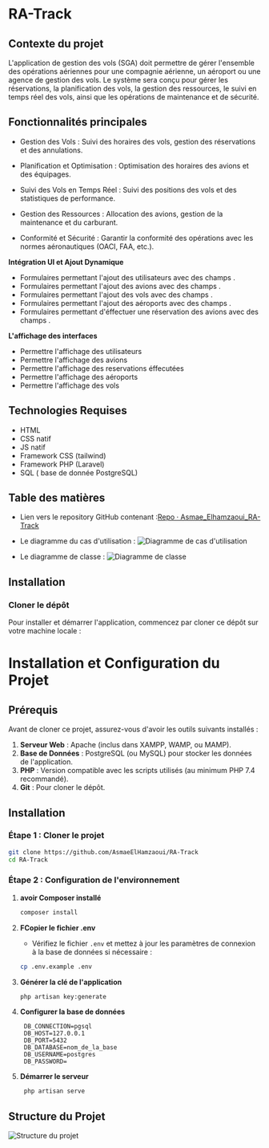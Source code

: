 # RA-Track

## Contexte du projet
  L'application de gestion des vols (SGA) doit permettre de gérer l'ensemble des opérations aériennes pour une compagnie aérienne, un aéroport ou une agence de gestion des vols. Le système sera conçu pour gérer les réservations, la planification des vols, la gestion des ressources, le suivi en temps réel des vols, ainsi que les opérations de maintenance et de sécurité.

## Fonctionnalités principales
   
   - Gestion des Vols : Suivi des horaires des vols, gestion des réservations et des annulations.
   
   - Planification et Optimisation : Optimisation des horaires des avions et des équipages.
   
   - Suivi des Vols en Temps Réel : Suivi des positions des vols et des statistiques de performance.
   
   - Gestion des Ressources : Allocation des avions, gestion de la maintenance et du carburant.
   
   - Conformité et Sécurité : Garantir la conformité des opérations avec les normes aéronautiques (OACI, FAA, etc.).

**Intégration UI et Ajout Dynamique**

- Formulaires permettant l'ajout des utilisateurs avec des champs .
- Formulaires permettant l'ajout des avions avec des champs .
- Formulaires permettant l'ajout des vols avec des champs .
- Formulaires permettant l'ajout des aéroports avec des champs .
- Formulaires permettant d'éffectuer une réservation  des avions avec des champs .


**L'affichage des interfaces**
-   Permettre l'affichage des utilisateurs
-   Permettre l'affichage des avions
-   Permettre l'affichage des reservations éffecutées
-   Permettre l'affichage des aéroports
-   Permettre l'affichage des vols


## Technologies Requises
-   HTML
-   CSS natif 
-   JS  natif
-   Framework CSS (tailwind)
-   Framework PHP (Laravel)
-   SQL ( base de donnée PostgreSQL)

## Table des matières

-  Lien vers le repository GitHub contenant :[Repo · Asmae_Elhamzaoui_RA-Track](https://github.com/AsmaeElHamzaoui/RA-Track)

-  Le diagramme du cas d'utilisation :
 ![Diagramme de cas d'utilisation](images/SGVUCD.jpg)

-  Le diagramme de classe :
 ![Diagramme de classe](images/SGVCD.jpg)

## Installation

### Cloner le dépôt

Pour installer et démarrer l'application, commencez par cloner ce dépôt sur votre machine locale :
 

# Installation et Configuration du Projet

## Prérequis

Avant de cloner ce projet, assurez-vous d'avoir les outils suivants installés :

1. **Serveur Web** : Apache (inclus dans XAMPP, WAMP, ou MAMP).
2. **Base de Données** : PostgreSQL (ou MySQL) pour stocker les données de l'application.
3. **PHP** : Version compatible avec les scripts utilisés (au minimum PHP 7.4 recommandé).
4. **Git** : Pour cloner le dépôt.

## Installation

### Étape 1 : Cloner le projet

```bash
git clone https://github.com/AsmaeElHamzaoui/RA-Track
cd RA-Track
```

### Étape 2 : Configuration de l'environnement

1. **avoir Composer installé**
   ```bash
   composer install
   ```
2. **FCopier le fichier .env**  
   - Vérifiez le fichier `.env` et mettez à jour les paramètres de connexion à la base de données si nécessaire :
    
    ```bash
    cp .env.example .env
    ```
3. **Générer la clé de l'application**  
    ```bash
    php artisan key:generate
    ```
4. **Configurer la base de données**  
   ```env
    DB_CONNECTION=pgsql
    DB_HOST=127.0.0.1
    DB_PORT=5432
    DB_DATABASE=nom_de_la_base
    DB_USERNAME=postgres
    DB_PASSWORD=
    ```
5. **Démarrer le serveur**  
   ```bash
    php artisan serve
   ```



## Structure du Projet
 ![Structure du projet](images/structure.png)
